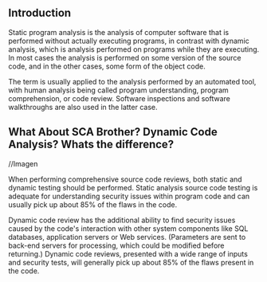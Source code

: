 
## Introduction

Static program analysis is the analysis of computer software that is performed without actually executing programs, in contrast with dynamic analysis, which is analysis performed on programs while they are executing. In most cases the analysis is performed on some version of the source code, and in the other cases, some form of the object code.

The term is usually applied to the analysis performed by an automated tool, with human analysis being called program understanding, program comprehension, or code review. Software inspections and software walkthroughs are also used in the latter case.

## What About SCA Brother? Dynamic Code Analysis? Whats the difference?

//Imagen

When performing comprehensive source code reviews, both static and dynamic testing should be performed. Static analysis source code testing is adequate for understanding security issues within program code and can usually pick up about 85% of the flaws in the code.

Dynamic code review has the additional ability to find security issues caused by the code's interaction with other system components like SQL databases, application servers or Web services. (Parameters are sent to back-end servers for processing, which could be modified before returning.) Dynamic code reviews, presented with a wide range of inputs and security tests, will generally pick up about 85% of the flaws present in the code.
